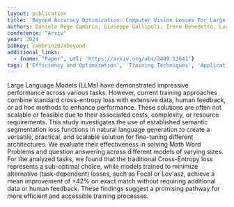 ```yaml
---
layout: publication
title: 'Beyond Accuracy Optimization: Computer Vision Losses For Large Language Model Fine-tuning'
authors: Daniele Rege Cambrin, Giuseppe Gallipoli, Irene Benedetto, Luca Cagliero, Paolo Garza
conference: "Arxiv"
year: 2024
bibkey: cambrin2024beyond
additional_links:
  - {name: "Paper", url: 'https://arxiv.org/abs/2409.13641'}
tags: ['Efficiency and Optimization', 'Training Techniques', 'Applications', 'Model Architecture', 'Fine-Tuning', 'Pretraining Methods']
---
```

Large Language Models (LLMs) have demonstrated impressive performance across
various tasks. However, current training approaches combine standard
cross-entropy loss with extensive data, human feedback, or ad hoc methods to
enhance performance. These solutions are often not scalable or feasible due to
their associated costs, complexity, or resource requirements. This study
investigates the use of established semantic segmentation loss functions in
natural language generation to create a versatile, practical, and scalable
solution for fine-tuning different architectures. We evaluate their
effectiveness in solving Math Word Problems and question answering across
different models of varying sizes. For the analyzed tasks, we found that the
traditional Cross-Entropy loss represents a sub-optimal choice, while models
trained to minimize alternative (task-dependent) losses, such as Focal or
Lov\'asz, achieve a mean improvement of +42% on exact match without requiring
additional data or human feedback. These findings suggest a promising pathway
for more efficient and accessible training processes.
